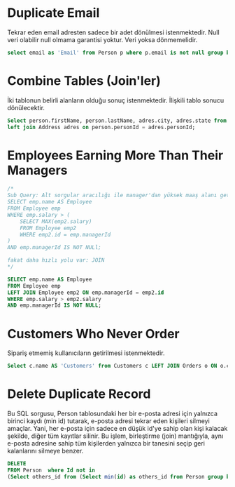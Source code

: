 # Duplicate Email
Tekrar eden email adresten sadece bir adet dönülmesi istenmektedir. Null veri olabilir null olmama garantisi yoktur. Veri yoksa dönmemelidir.
```sql
select email as 'Email' from Person p where p.email is not null group by p.email having count(*)>1;
```

# Combine Tables (Join'ler)
İki tablonun belirli alanların olduğu sonuç istenmektedir. İlişkili tablo sonucu dönülecektir.

```sql
Select person.firstName, person.lastName, adres.city, adres.state from Person person 
left join Address adres on person.personId = adres.personId;
```
# Employees Earning More Than Their Managers
```sql
/*
Sub Query: Alt sorgular aracılığı ile manager'dan yüksek maaş alanı getireceğiz.
SELECT emp.name AS Employee 
FROM Employee emp 
WHERE emp.salary > (
    SELECT MAX(emp2.salary) 
    FROM Employee emp2 
    WHERE emp2.id = emp.managerId
)
AND emp.managerId IS NOT NULl;

fakat daha hızlı yolu var: JOIN
*/

SELECT emp.name AS Employee 
FROM Employee emp
LEFT JOIN Employee emp2 ON emp.managerId = emp2.id
WHERE emp.salary > emp2.salary
AND emp.managerId IS NOT NULL;

```

# Customers Who Never Order
Sipariş etmemiş kullanıcıların getirilmesi istenmektedir.
```sql
Select c.name AS 'Customers' from Customers c LEFT JOIN Orders o ON o.customerId = c.id where o.customerId is null;
```

# Delete Duplicate Record
Bu SQL sorgusu, Person tablosundaki her bir e-posta adresi için yalnızca birinci kaydı (min id) tutarak, e-posta adresi tekrar eden kişileri silmeyi amaçlar. Yani, her e-posta için sadece en düşük id'ye sahip olan kişi kalacak şekilde, diğer tüm kayıtlar silinir. Bu işlem, birleştirme (join) mantığıyla, aynı e-posta adresine sahip tüm kişilerden yalnızca bir tanesini seçip geri kalanlarını silmeye benzer.
```sql
DELETE
FROM Person  where Id not in 
(Select others_id from (Select min(id) as others_id from Person group by email) as tmp)
```
